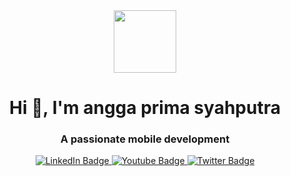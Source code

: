 

<div id="header" align="center">
  <img src="https://user-images.githubusercontent.com/80311292/163717442-98c508d5-7937-4b6c-8f7b-d20a1fc93bd5.gif" width="100"/>
</div>

<h1 align="center">Hi 👋, I'm angga prima syahputra</h1>
<h3 align="center">A passionate mobile development</h3>


<div id="badges" align= "center">
  <a href="www.linkedin.com/in/angga-prima-syahputra">
    <img src="https://img.shields.io/badge/LinkedIn-blue?style=for-the-badge&logo=linkedin&logoColor=white" alt="LinkedIn Badge"/>
  </a>
  <a href="https://www.instagram.com/angga.psx/">
    <img src="https://img.shields.io/badge/Instagram-E4405F?style=for-the-badge&logo=instagram&logoColor=white" alt="Youtube Badge"/>
  </a>
  <a href="https://twitter.com/anggaps00">
    <img src="https://img.shields.io/badge/Twitter-blue?style=for-the-badge&logo=twitter&logoColor=white" alt="Twitter Badge"/>
  </a>
</div>





<!---
anggaps/anggaps is a ✨ special ✨ repository because its `README.md` (this file) appears on your GitHub profile.
You can click the Preview link to take a look at your changes.
--->



